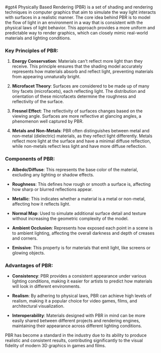 #gpt4 
Physically Based Rendering (PBR) is a set of shading and rendering techniques in computer graphics that aim to simulate the way light interacts with surfaces in a realistic manner. The core idea behind PBR is to model the flow of light in an environment in a way that is consistent with the physical laws of light behavior. This approach provides a more uniform and predictable way to render graphics, which can closely mimic real-world materials and lighting conditions.

### Key Principles of PBR:

1. **Energy Conservation**: Materials can't reflect more light than they receive. This principle ensures that the shading model accurately represents how materials absorb and reflect light, preventing materials from appearing unnaturally bright.

2. **Microfacet Theory**: Surfaces are considered to be made up of many tiny facets (microfacets), each reflecting light. The distribution and orientation of these microfacets determine the roughness and reflectivity of the surface.

3. **Fresnel Effect**: The reflectivity of surfaces changes based on the viewing angle. Surfaces are more reflective at glancing angles, a phenomenon well captured by PBR.

4. **Metals and Non-Metals**: PBR often distinguishes between metal and non-metal (dielectric) materials, as they reflect light differently. Metals reflect more light at the surface and have a minimal diffuse reflection, while non-metals reflect less light and have more diffuse reflection.

### Components of PBR:

- **Albedo/Diffuse**: This represents the base color of the material, excluding any lighting or shadow effects.

- **Roughness**: This defines how rough or smooth a surface is, affecting how sharp or blurred reflections appear.

- **Metallic**: This indicates whether a material is a metal or non-metal, affecting how it reflects light.

- **Normal Map**: Used to simulate additional surface detail and texture without increasing the geometric complexity of the model.

- **Ambient Occlusion**: Represents how exposed each point in a scene is to ambient lighting, affecting the overall darkness and depth of creases and corners.

- **Emissive**: This property is for materials that emit light, like screens or glowing objects.

### Advantages of PBR:

- **Consistency**: PBR provides a consistent appearance under various lighting conditions, making it easier for artists to predict how materials will look in different environments.
  
- **Realism**: By adhering to physical laws, PBR can achieve high levels of realism, making it a popular choice for video games, films, and architectural visualization.

- **Interoperability**: Materials designed with PBR in mind can be more easily shared between different projects and rendering engines, maintaining their appearance across different lighting conditions.

PBR has become a standard in the industry due to its ability to produce realistic and consistent results, contributing significantly to the visual fidelity of modern 3D graphics in games and films.